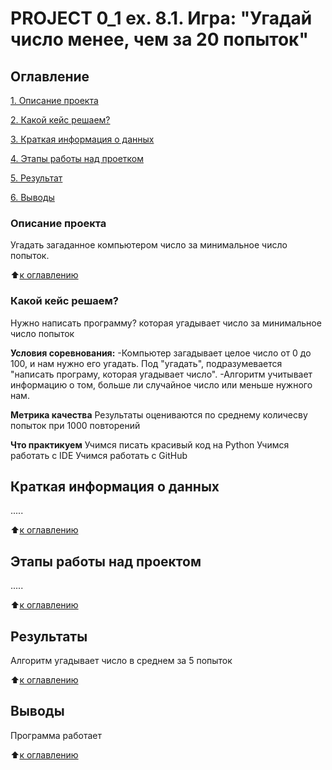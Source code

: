 # PROJECT 0_1 ex. 8.1. Игра: "Угадай число менее, чем за 20 попыток"

## Оглавление
[1. Описание проекта](hhttps://github.com/ElizavetaKhr/sf_data_science/tree/main/Project%200_1%20ex.%208_1/README.md#Описание-проекта)

[2. Какой кейс решаем?](https://github.com/ElizavetaKhr/sf_data_science/tree/main/Project%200_1%20ex.%208_1/README.md#Какой-кейс-решаем?)

[3. Краткая информация о данных](hhttps://github.com/ElizavetaKhr/sf_data_science/tree/main/Project%200_1%20ex.%208_1/README.md#Краткая-информация-о-данных)

[4. Этапы работы над проетком](https://github.com/ElizavetaKhr/sf_data_science/tree/main/Project%200_1%20ex.%208_1/README.md#Этапы-работы-над-проектом)

[5. Результат](https://github.com/ElizavetaKhr/sf_data_science/tree/main/Project%200_1%20ex.%208_1/README.md#Результат)

[6. Выводы](https://github.com/ElizavetaKhr/sf_data_science/tree/main/Project%200_1%20ex.%208_1/README.md#Выводы)

### Описание проекта
Угадать загаданное компьютером число за минимальное число попыток.

:arrow_up:[к оглавлению](https://github.com/ElizavetaKhr/sf_data_science/tree/main/Project%200_1%20ex.%208_1/README.md#Оглавление)


### Какой кейс решаем?
Нужно написать программу? которая угадывает число за минимальное число попыток

**Условия соревнования:**
-Компьютер загадывает целое число от 0 до 100, и нам нужно его угадать. Под "угадать", подразумевается "написать програму, которая угадывает число".
-Алгоритм учитывает информацию о том, больше ли случайное число или меньше нужного нам.

**Метрика качества**
Результаты оцениваются по среднему количесву попыток при 1000 повторений

**Что практикуем**
Учимся писать красивый код на Python
Учимся работать с IDE
Учимся работать с GitHub

## Краткая информация о данных
.....

:arrow_up:[к оглавлению](https://github.com/ElizavetaKhr/sf_data_science/tree/main/Project%200_1%20ex.%208_1/README.md#Оглавление)

## Этапы работы над проектом
.....

:arrow_up:[к оглавлению](hhttps://github.com/ElizavetaKhr/sf_data_science/tree/main/Project%200_1%20ex.%208_1/README.md#Оглавление)

## Результаты
Алгоритм угадывает число в среднем за 5 попыток

:arrow_up:[к оглавлению](https://github.com/ElizavetaKhr/sf_data_science/tree/main/Project%200_1%20ex.%208_1/README.md#Оглавление)

## Выводы
Программа работает

:arrow_up:[к оглавлению](https://github.com/ElizavetaKhr/sf_data_science/tree/main/Project%200_1%20ex.%208_1/README.md#Оглавление)